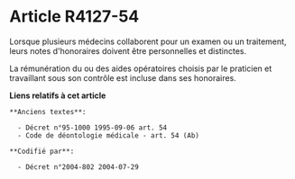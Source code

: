 # Article R4127-54

Lorsque plusieurs médecins collaborent pour un examen ou un traitement, leurs notes d'honoraires doivent être personnelles et
distinctes.

La rémunération du ou des aides opératoires choisis par le praticien et travaillant sous son contrôle est incluse dans ses
honoraires.

**Liens relatifs à cet article**

	**Anciens textes**:

	  - Décret n°95-1000 1995-09-06 art. 54
	  - Code de déontologie médicale - art. 54 (Ab)

	**Codifié par**:

	  - Décret n°2004-802 2004-07-29
